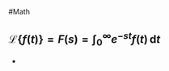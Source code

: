 #Math 
## $\displaystyle \mathcal{L}\left\{ f(t) \right\}=F(s)=\int_{0}^{\infty} e^{-st}f(t) \, \mathrm{d}t$
* 